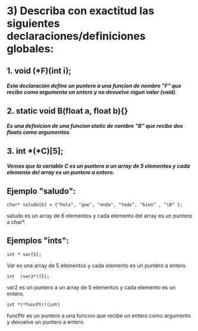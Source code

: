 # 3) Describa con exactitud las siguientes declaraciones/definiciones globales:
  ## 1. void (*F)(int i);
  #####  Esta declaración define un puntero a una funcion de nombre "F" que recibe como argumento un entero y no devuelve nigun valor (void). 
  ## 2. static void B(float a, float b){}
  #####  Es una definicion de una funcion static de nombre "B" que recibe dos floats como argumentos.  
  ## 3. int *(*C)[5];
  ##### Vemos que la variable C es un puntero a un array de 5 elementos y cada elemento del array es un puntero a entero. 

  ## Ejemplo "saludo":
  ``` 
  char* saludo[6] = {"hola", "que", "onda", "todo", "bien" , "\0" };
  ``` 
  saludo es un array de 6 elementos y cada elemento del array es un puntero a char*.
  ## Ejemplos "ints":
  ```
  int * var[5];
  ```
  Var es una array de 5 elementos y cada elemento es un puntero a entero. 
  ```
  int  (var2*)[5];
  ```
  var2 es un puntero a un array de 5 elementos y cada elemento es un entero. 
  ``` 
  int *(*funcPtr)(int)
  ```
  funcPtr es un puntero a una funcion que recibe un entero como argumento y devuelve un puntero a entero. 
  
  
  
  

